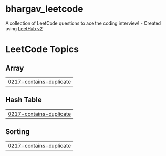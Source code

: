 # bhargav_leetcode
A collection of LeetCode questions to ace the coding interview! - Created using [LeetHub v2](https://github.com/arunbhardwaj/LeetHub-2.0)

<!---LeetCode Topics Start-->
# LeetCode Topics
## Array
|  |
| ------- |
| [0217-contains-duplicate](https://github.com/bhargav9499/bhargav_leetcode/tree/master/0217-contains-duplicate) |
## Hash Table
|  |
| ------- |
| [0217-contains-duplicate](https://github.com/bhargav9499/bhargav_leetcode/tree/master/0217-contains-duplicate) |
## Sorting
|  |
| ------- |
| [0217-contains-duplicate](https://github.com/bhargav9499/bhargav_leetcode/tree/master/0217-contains-duplicate) |
<!---LeetCode Topics End-->